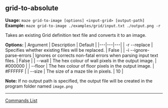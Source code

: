 ## grid-to-absolute
**Usage:** `maze grid-to-image [options] <input-grid> [output-path]`  
**Example:** `maze grid-to-image ./examples/grid/input.txt ./output.png -r`

Takes an existing Grid definition text file and converts it to an image.

**Options:**
| Argument | Description | Default |
|---|---|---|
| -r --replace | Specifies whether existing files will be replaced. | False |
| -i --ignore-parse-errors | Ignores or corrects non-fatal errors when parsing input text files. | False |
| --wall | The hex colour of wall pixels in the output image. | #000000 |
| --floor | The hex colour of floor pixels in the output image. | #FFFFFF |
| --size | The size of a maze tile in pixels. | 10 |


**Note:** If no output path is specified, the output file will be created in the program folder named `image.png`

---

[Commands List](./readme.md)